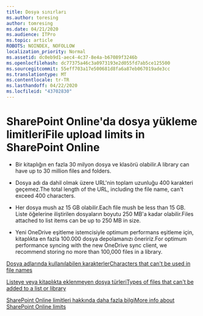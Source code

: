 ```yaml
---
title: Dosya sınırları
ms.author: toresing
author: tomresing
ms.date: 04/21/2020
ms.audience: ITPro
ms.topic: article
ROBOTS: NOINDEX, NOFOLLOW
localization_priority: Normal
ms.assetid: dc0eb9d1-aec4-4c37-8e4a-b67089f3246b
ms.openlocfilehash: dc77375a46c3a0973193e2d055fd7ab5ce125500
ms.sourcegitcommit: 55eff703a17e500681d8fa6a87eb067019ade3cc
ms.translationtype: MT
ms.contentlocale: tr-TR
ms.lasthandoff: 04/22/2020
ms.locfileid: "43702830"
---
```

# <a name="file-upload-limits-in-sharepoint-online"></a><span data-ttu-id="24ae2-102">SharePoint Online'da dosya yükleme limitleri</span><span class="sxs-lookup"><span data-stu-id="24ae2-102">File upload limits in SharePoint Online</span></span>

- <span data-ttu-id="24ae2-103">Bir kitaplığın en fazla 30 milyon dosya ve klasörü olabilir.</span><span class="sxs-lookup"><span data-stu-id="24ae2-103">A library can have up to 30 million files and folders.</span></span>
    
- <span data-ttu-id="24ae2-104">Dosya adı da dahil olmak üzere URL'nin toplam uzunluğu 400 karakteri geçemez.</span><span class="sxs-lookup"><span data-stu-id="24ae2-104">The total length of the URL, including the file name, can't exceed 400 characters.</span></span>
    
- <span data-ttu-id="24ae2-105">Her dosya mush az 15 GB olabilir.</span><span class="sxs-lookup"><span data-stu-id="24ae2-105">Each file mush be less than 15 GB.</span></span> <span data-ttu-id="24ae2-106">Liste öğelerine iliştirilen dosyaların boyutu 250 MB'a kadar olabilir.</span><span class="sxs-lookup"><span data-stu-id="24ae2-106">Files attached to list items can be up to 250 MB in size.</span></span>
    
- <span data-ttu-id="24ae2-107">Yeni OneDrive eşitleme istemcisiyle optimum performans eşitleme için, kitaplıkta en fazla 100.000 dosya depolamanızı öneririz.</span><span class="sxs-lookup"><span data-stu-id="24ae2-107">For optimum performance syncing with the new OneDrive sync client, we recommend storing no more than 100,000 files in a library.</span></span> 
    
[<span data-ttu-id="24ae2-108">Dosya adlarında kullanılabilen karakterler</span><span class="sxs-lookup"><span data-stu-id="24ae2-108">Characters that can't be used in file names</span></span>](https://go.microsoft.com/fwlink/?linkid=866430)
  
[<span data-ttu-id="24ae2-109">Listeye veya kitaplıkta eklenmeyen dosya türleri</span><span class="sxs-lookup"><span data-stu-id="24ae2-109">Types of files that can't be added to a list or library</span></span>](https://go.microsoft.com/fwlink/?linkid=273757)
  
[<span data-ttu-id="24ae2-110">SharePoint Online limitleri hakkında daha fazla bilgi</span><span class="sxs-lookup"><span data-stu-id="24ae2-110">More info about SharePoint Online limits</span></span>](https://go.microsoft.com/fwlink/?linkid=271273)
  

